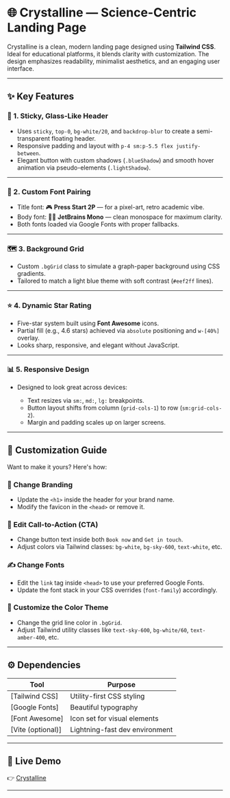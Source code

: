 # 🌐 Crystalline — Science-Centric Landing Page

Crystalline is a clean, modern landing page designed using **Tailwind CSS**. Ideal for educational platforms, it blends clarity with customization. The design emphasizes readability, minimalist aesthetics, and an engaging user interface.

---

## ✨ Key Features

### 📌 1. **Sticky, Glass-Like Header**

* Uses `sticky`, `top-0`, `bg-white/20`, and `backdrop-blur` to create a semi-transparent floating header.
* Responsive padding and layout with `p-4 sm:p-5.5 flex justify-between`.
* Elegant button with custom shadows (`.blueShadow`) and smooth hover animation via pseudo-elements (`.lightShadow`).

---

### 🧠 2. **Custom Font Pairing**

* Title font: 🎮 **Press Start 2P** — for a pixel-art, retro academic vibe.
* Body font: 🧑‍💻 **JetBrains Mono** — clean monospace for maximum clarity.
* Both fonts loaded via Google Fonts with proper fallbacks.

---

### 🗺 3. **Background Grid**

* Custom `.bgGrid` class to simulate a graph-paper background using CSS gradients.
* Tailored to match a light blue theme with soft contrast (`#eef2ff` lines).

---

### ⭐ 4. **Dynamic Star Rating**

* Five-star system built using **Font Awesome** icons.
* Partial fill (e.g., 4.6 stars) achieved via `absolute` positioning and `w-[40%]` overlay.
* Looks sharp, responsive, and elegant without JavaScript.

---

### 📊 5. **Responsive Design**

* Designed to look great across devices:

  * Text resizes via `sm:`, `md:`, `lg:` breakpoints.
  * Button layout shifts from column (`grid-cols-1`) to row (`sm:grid-cols-2`).
  * Margin and padding scales up on larger screens.

---

## 🧰 Customization Guide

Want to make it yours? Here's how:

### 🎨 Change Branding

* Update the `<h1>` inside the header for your brand name.
* Modify the favicon in the `<head>` or remove it.

### 🎯 Edit Call-to-Action (CTA)

* Change button text inside both `Book now` and `Get in touch`.
* Adjust colors via Tailwind classes: `bg-white`, `bg-sky-600`, `text-white`, etc.

### ✍ Change Fonts

* Edit the `link` tag inside `<head>` to use your preferred Google Fonts.
* Update the font stack in your CSS overrides (`font-family`) accordingly.

### 🌈 Customize the Color Theme

* Change the grid line color in `.bgGrid`.
* Adjust Tailwind utility classes like `text-sky-600`, `bg-white/60`, `text-amber-400`, etc.

---

## ⚙️ Dependencies

| Tool               | Purpose                        |
| ------------------ | ------------------------------ |
| \[Tailwind CSS]    | Utility-first CSS styling      |
| \[Google Fonts]    | Beautiful typography           |
| \[Font Awesome]    | Icon set for visual elements   |
| \[Vite (optional)] | Lightning-fast dev environment |

---

## 🚀 Live Demo

👉 [Crystalline](https://crystalline-science.netlify.app/)

---
